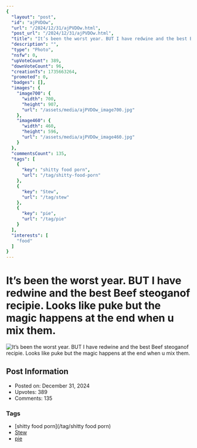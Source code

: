 ```yaml
---
{
  "layout": "post",
  "id": "ajPVDOw",
  "url": "/2024/12/31/ajPVDOw.html",
  "post_url": "/2024/12/31/ajPVDOw.html",
  "title": "It’s been the worst year. BUT I have redwine and the best Beef steoganof recipie. Looks like puke but the magic happens at the end when u mix them.",
  "description": "",
  "type": "Photo",
  "nsfw": 0,
  "upVoteCount": 389,
  "downVoteCount": 96,
  "creationTs": 1735663264,
  "promoted": 0,
  "badges": [],
  "images": {
    "image700": {
      "width": 700,
      "height": 907,
      "url": "/assets/media/ajPVDOw_image700.jpg"
    },
    "image460": {
      "width": 460,
      "height": 596,
      "url": "/assets/media/ajPVDOw_image460.jpg"
    }
  },
  "commentsCount": 135,
  "tags": [
    {
      "key": "shitty food porn",
      "url": "/tag/shitty-food-porn"
    },
    {
      "key": "Stew",
      "url": "/tag/stew"
    },
    {
      "key": "pie",
      "url": "/tag/pie"
    }
  ],
  "interests": [
    "food"
  ]
}
---
```


# It’s been the worst year. BUT I have redwine and the best Beef steoganof recipie. Looks like puke but the magic happens at the end when u mix them.

![It’s been the worst year. BUT I have redwine and the best Beef steoganof recipie. Looks like puke but the magic happens at the end when u mix them.](/assets/media/ajPVDOw_image700.jpg)

## Post Information

- Posted on: December 31, 2024
- Upvotes: 389
- Comments: 135

### Tags

- [shitty food porn](/tag/shitty food porn)
- [Stew](/tag/Stew)
- [pie](/tag/pie)
